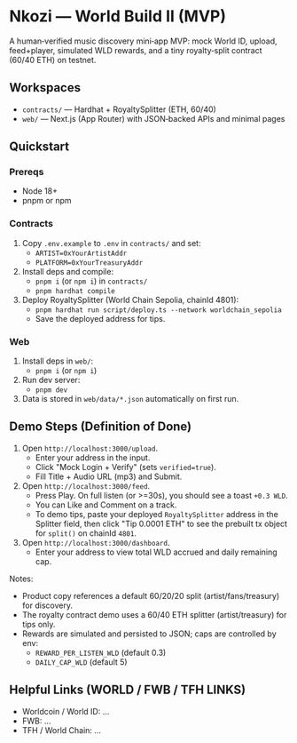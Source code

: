 # Nkozi — World Build II (MVP)

A human‑verified music discovery mini‑app MVP: mock World ID, upload, feed+player,
simulated WLD rewards, and a tiny royalty‑split contract (60/40 ETH) on testnet.

## Workspaces
- `contracts/` — Hardhat + RoyaltySplitter (ETH, 60/40)
- `web/` — Next.js (App Router) with JSON‑backed APIs and minimal pages

## Quickstart

### Prereqs
- Node 18+
- pnpm or npm

### Contracts
1. Copy `.env.example` to `.env` in `contracts/` and set:
   - `ARTIST=0xYourArtistAddr`
   - `PLATFORM=0xYourTreasuryAddr`
2. Install deps and compile:
   - `pnpm i` (or `npm i`) in `contracts/`
   - `pnpm hardhat compile`
3. Deploy RoyaltySplitter (World Chain Sepolia, chainId 4801):
   - `pnpm hardhat run script/deploy.ts --network worldchain_sepolia`
   - Save the deployed address for tips.

### Web
1. Install deps in `web/`:
   - `pnpm i` (or `npm i`)
2. Run dev server:
   - `pnpm dev`
3. Data is stored in `web/data/*.json` automatically on first run.

## Demo Steps (Definition of Done)
1. Open `http://localhost:3000/upload`.
   - Enter your address in the input.
   - Click "Mock Login + Verify" (sets `verified=true`).
   - Fill Title + Audio URL (mp3) and Submit.
2. Open `http://localhost:3000/feed`.
   - Press Play. On full listen (or >=30s), you should see a toast `+0.3 WLD`.
   - You can Like and Comment on a track.
   - To demo tips, paste your deployed `RoyaltySplitter` address in the Splitter field,
     then click "Tip 0.0001 ETH" to see the prebuilt tx object for `split()` on chainId `4801`.
3. Open `http://localhost:3000/dashboard`.
   - Enter your address to view total WLD accrued and daily remaining cap.

Notes:
- Product copy references a default 60/20/20 split (artist/fans/treasury) for discovery.
- The royalty contract demo uses a 60/40 ETH splitter (artist/treasury) for tips only.
- Rewards are simulated and persisted to JSON; caps are controlled by env:
  - `REWARD_PER_LISTEN_WLD` (default 0.3)
  - `DAILY_CAP_WLD` (default 5)

## Helpful Links (WORLD / FWB / TFH LINKS)
- Worldcoin / World ID: …
- FWB: …
- TFH / World Chain: …

